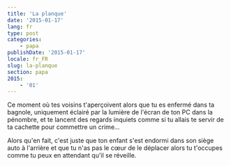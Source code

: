 ```yaml
---
title: 'La planque'
date: '2015-01-17'
lang: fr
type: post
categories:
    - papa
publishDate: '2015-01-17'
locale: fr_FR
slug: la-planque
section: papa
2015:
    - '01'
---
```


Ce moment où tes voisins t'aperçoivent alors que tu es enfermé dans ta bagnole, uniquement éclairé par la lumière de l'écran de ton PC dans la pénombre, et te lancent des regards inquiets comme si tu allais te servir de ta cachette pour commettre un crime...

Alors qu'en fait, c'est juste que ton enfant s'est endormi dans son siège auto à l'arrière et que tu n'as pas le cœur de le déplacer alors tu t'occupes comme tu peux en attendant qu'il se réveille.
